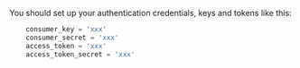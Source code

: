 You should set up your authentication credentials, keys and tokens like this:

```python
    consumer_key = 'xxx'
    consumer_secret = 'xxx'
    access_token = 'xxx'
    access_token_secret = 'xxx'
```

#### 